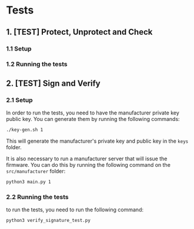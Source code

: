 # Tests

## 1. [TEST] Protect, Unprotect and Check

### 1.1 Setup

### 1.2 Running the tests

## 2. [TEST] Sign and Verify

### 2.1 Setup
In order to run the tests, you need to have the manufacturer private key public key. You can generate them by running the following commands:

```bash
./key-gen.sh 1
```

This will generate the manufacturer's private key and public key in the `keys` folder.

It is also necessary to run a manufacturer server that will issue the firmware. You can do this by running the following command on the `src/manufacturer` folder:

```bash
python3 main.py 1
```

### 2.2 Running the tests
to run the tests, you need to run the following command:

```bash
python3 verify_signature_test.py
```